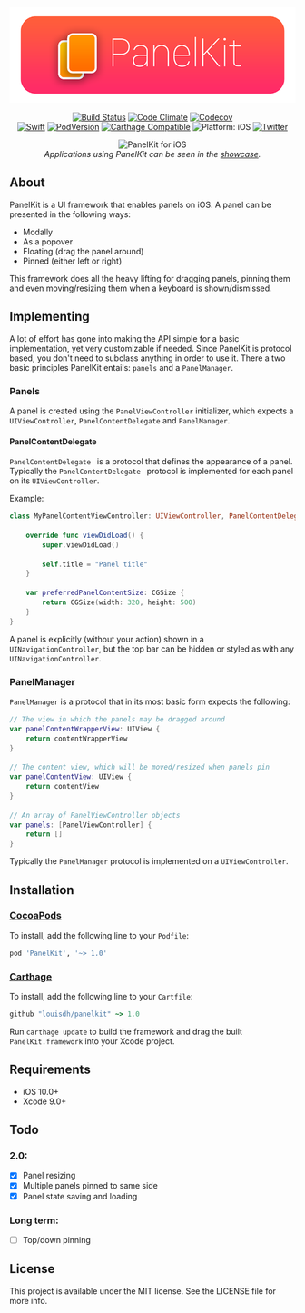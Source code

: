 <p align="center">
<img src="readme-resources/hero.png" style="max-height: 300px;" alt="PanelKit for iOS">
</p>

<p align="center">
<a href="https://travis-ci.org/louisdh/panelkit"><img src="https://travis-ci.org/louisdh/panelkit.svg?branch=master" style="max-height: 300px;" alt="Build Status"/></a>
<a href="https://codeclimate.com/github/louisdh/panelkit"><img src="https://codeclimate.com/github/louisdh/panelkit/badges/gpa.svg" style="max-height: 300px;" alt="Code Climate"/></a>
<a href="https://codecov.io/gh/louisdh/panelkit"><img src="https://codecov.io/gh/louisdh/panelkit/branch/master/graph/badge.svg" alt="Codecov"/></a><br>
<a href="https://developer.apple.com/swift/"><img src="https://img.shields.io/badge/Swift-4.0-orange.svg?style=flat" style="max-height: 300px;" alt="Swift"/></a>
<a href="https://cocoapods.org/pods/PanelKit"><img src="https://img.shields.io/cocoapods/v/PanelKit.svg" style="max-height: 300px;" alt="PodVersion"/></a>
<a href="https://github.com/Carthage/Carthage"><img src="https://img.shields.io/badge/Carthage-compatible-4bc51d.svg?style=flat" style="max-height: 300px;" alt="Carthage Compatible"/></a>
<img src="https://img.shields.io/badge/platform-iOS-lightgrey.svg" style="max-height: 300px;" alt="Platform: iOS">
<a href="http://twitter.com/LouisDhauwe"><img src="https://img.shields.io/badge/Twitter-@LouisDhauwe-blue.svg?style=flat" style="max-height: 300px;" alt="Twitter"/></a>
</p>

<p align="center">
<img src="readme-resources/example.gif" style="max-height: 4480px;" alt="PanelKit for iOS">
<br>
<i>Applications using PanelKit can be seen in the <a href="SHOWCASE.md">showcase</a>.</i>
</p>


## About
PanelKit is a UI framework that enables panels on iOS. A panel can be presented in the following ways:

* Modally
* As a popover
* Floating (drag the panel around)
* Pinned (either left or right)


This framework does all the heavy lifting for dragging panels, pinning them and even moving/resizing them when a keyboard is shown/dismissed.


## Implementing
A lot of effort has gone into making the API simple for a basic implementation, yet very customizable if needed. Since PanelKit is protocol based, you don't need to subclass anything in order to use it. There a two basic principles PanelKit entails: ```panels``` and a ```PanelManager```.

### Panels
A panel is created using the ```PanelViewController``` initializer, which expects a ```UIViewController```, ```PanelContentDelegate``` and ```PanelManager```.

#### PanelContentDelegate
```PanelContentDelegate ``` is a protocol that defines the appearance of a panel. Typically the ```PanelContentDelegate ``` protocol is implemented for each panel on its ```UIViewController```.


Example:

```swift
class MyPanelContentViewController: UIViewController, PanelContentDelegate {
    
    override func viewDidLoad() {
        super.viewDidLoad()
        
        self.title = "Panel title"	
    }
    
    var preferredPanelContentSize: CGSize {
        return CGSize(width: 320, height: 500)
    }	
}
```  

A panel is explicitly (without your action) shown in a ```UINavigationController```, but the top bar can be hidden or styled as with any ```UINavigationController```.


### PanelManager
```PanelManager``` is a protocol that in its most basic form expects the following:

```swift
// The view in which the panels may be dragged around
var panelContentWrapperView: UIView {
    return contentWrapperView
}

// The content view, which will be moved/resized when panels pin
var panelContentView: UIView {
    return contentView
}

// An array of PanelViewController objects
var panels: [PanelViewController] {
    return []
}
``` 

Typically the ```PanelManager``` protocol is implemented on a ```UIViewController```.

## Installation

### [CocoaPods](http://cocoapods.org)

To install, add the following line to your ```Podfile```:

```ruby
pod 'PanelKit', '~> 1.0'
```

### [Carthage](https://github.com/Carthage/Carthage)
To install, add the following line to your ```Cartfile```:

```ruby
github "louisdh/panelkit" ~> 1.0
```
Run ```carthage update``` to build the framework and drag the built ```PanelKit.framework``` into your Xcode project.



## Requirements

* iOS 10.0+
* Xcode 9.0+

## Todo 
### 2.0:
- [x] Panel resizing
- [x] Multiple panels pinned to same side
- [x] Panel state saving and loading

### Long term:
- [ ] Top/down pinning

## License

This project is available under the MIT license. See the LICENSE file for more info.

